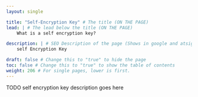 ```yaml
---
layout: single

title: "Self-Encryption Key" # The title (ON THE PAGE)
lead: | # The lead below the title (ON THE PAGE)
    What is a self encryption key?

description: | # SEO Description of the page (Shows in google and atsign.dev search)
    self Encryption Key

draft: false # Change this to "true" to hide the page
toc: false # Change this to "true" to show the table of contents
weight: 206 # For single pages, lower is first.
---
```


TODO self encryption key description goes here
